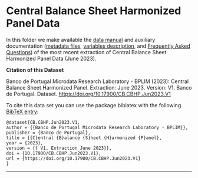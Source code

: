 # Central Balance Sheet Harmonized Panel Data


In this folder we make available the [data manual](https://github.com/BPLIM/Manuals/blob/master/CBHP/JUN23/CBHP_manual_JUN2023.pdf) and auxiliary documentation ([metadata files](https://github.com/BPLIM/Manuals/tree/master/CBHP/JUN23/aux_files/metafiles), [variables description](https://github.com/BPLIM/Manuals/tree/master/CBHP/JUN23/aux_files/variables_description), and [Frequently Asked Questions](https://github.com/BPLIM/Manuals/blob/master/CBHP/JUN23/aux_files/faq/CBHP_faq.qmd)) of the most recent extraction of Central Balance Sheet Harmonized Panel Data (June 2023).


**Citation of this Dataset**

Banco de Portugal Microdata Research Laboratory - BPLIM (2023): Central Balance Sheet Harmonized Panel. Extraction: June 2023. Version: V1. Banco de Portugal. Dataset. https://doi.org/10.17900/CB.CBHP.Jun2023.V1



To cite this data set you can use the package biblatex with the following [BibTeX entry](https://github.com/BPLIM/Manuals/tree/master/CBHP/JUN23/aux_files/bibtex/CBHP.bib):

```
@dataset{CB.CBHP.Jun2023.V1,
author = {{Banco de Portugal Microdata Research Laboratory - BPLIM}},
publisher = {Banco de Portugal},
title = {{C}entral {B}alance {S}heet {H}armonized {P}anel},
year = {2023},
version = {{ V1, Extraction June 2023}},
doi = {10.17900/CB.CBHP.Jun2023.V1},
url = {https://doi.org/10.17900/CB.CBHP.Jun2023.V1}
}
```

----------------------------------------------------------------------------------------------------------------------------------------------

